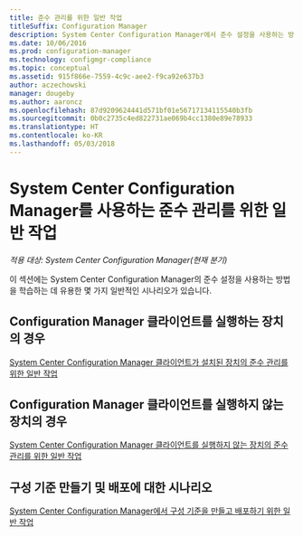```yaml
---
title: 준수 관리를 위한 일반 작업
titleSuffix: Configuration Manager
description: System Center Configuration Manager에서 준수 설정을 사용하는 방법을 알아봅니다.
ms.date: 10/06/2016
ms.prod: configuration-manager
ms.technology: configmgr-compliance
ms.topic: conceptual
ms.assetid: 915f866e-7559-4c9c-aee2-f9ca92e637b3
author: aczechowski
manager: dougeby
ms.author: aaroncz
ms.openlocfilehash: 87d9209624441d571bf01e56717134115540b3fb
ms.sourcegitcommit: 0b0c2735c4ed822731ae069b4cc1380e89e78933
ms.translationtype: HT
ms.contentlocale: ko-KR
ms.lasthandoff: 05/03/2018
---
```

# <a name="common-tasks-for-managing-compliance-with-system-center-configuration-manager"></a>System Center Configuration Manager를 사용하는 준수 관리를 위한 일반 작업

*적용 대상: System Center Configuration Manager(현재 분기)*

이 섹션에는 System Center Configuration Manager의 준수 설정을 사용하는 방법을 학습하는 데 유용한 몇 가지 일반적인 시나리오가 있습니다.  

## <a name="for-devices-that-run-the-configuration-manager-client"></a>Configuration Manager 클라이언트를 실행하는 장치의 경우  
 [System Center Configuration Manager 클라이언트가 설치된 장치의 준수 관리를 위한 일반 작업](../../compliance/plan-design/common-tasks-for-managing-compliance-on-devices-with-the-client.md)  

## <a name="for-devices-that-do-not-run-the-configuration-manager-client"></a>Configuration Manager 클라이언트를 실행하지 않는 장치의 경우  
 [System Center Configuration Manager 클라이언트를 실행하지 않는 장치의 준수 관리를 위한 일반 작업](../../compliance/plan-design/common-tasks-for-managing-compliance-on-devices-not-running-the-client.md)  

## <a name="scenarios-for-creating-and-deploying-configuration-baselines"></a>구성 기준 만들기 및 배포에 대한 시나리오  
 [System Center Configuration Manager에서 구성 기준을 만들고 배포하기 위한 일반 작업](../../compliance/plan-design/common-tasks-for-creating-and-deploying-configuration-baselines.md)  
